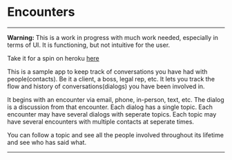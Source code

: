 # Encounters
***
**Warning:** 
This is a work in progress with much work needed, especially in terms of UI. It is functioning, but not intuitive for the user.

Take it for a spin on heroku [here](http://pacific-basin-4904.herokuapp.com)

This is a sample app to keep track of conversations you have had with people(contacts). Be it a client, a boss, legal rep, etc. It lets you track the flow and history of conversations(dialogs) you have been involved in. 

It begins with an encounter via email, phone, in-person, text, etc. The dialog is a discussion from that encounter. Each dialog has a single topic. Each encounter may have several dialogs with seperate topics. Each topic may have several encounters with multiple contacts at seperate times.

You can follow a topic and see all the people involved throughout its lifetime and see who has said what.
***
